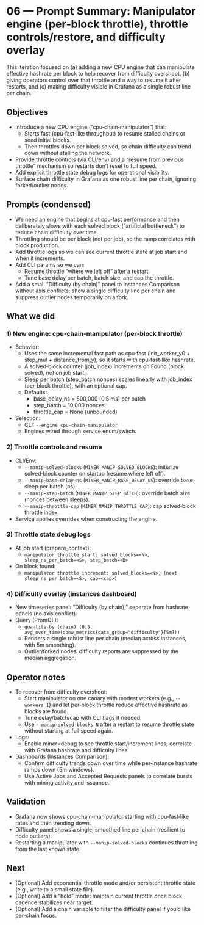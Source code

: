 # 06 — Prompt Summary: Manipulator engine (per‑block throttle), throttle controls/restore, and difficulty overlay

This iteration focused on (a) adding a new CPU engine that can manipulate effective hashrate per block to help recover from difficulty overshoot, (b) giving operators control over that throttle and a way to resume it after restarts, and (c) making difficulty visible in Grafana as a single robust line per chain.

## Objectives

- Introduce a new CPU engine (“cpu‑chain‑manipulator”) that:
  - Starts fast (cpu‑fast‑like throughput) to resume stalled chains or seed initial blocks.
  - Then throttles down per block solved, so chain difficulty can trend down without stalling the network.
- Provide throttle controls (via CLI/env) and a “resume from previous throttle” mechanism so restarts don’t reset to full speed.
- Add explicit throttle state debug logs for operational visibility.
- Surface chain difficulty in Grafana as one robust line per chain, ignoring forked/outlier nodes.

## Prompts (condensed)

- We need an engine that begins at cpu‑fast performance and then deliberately slows with each solved block (“artificial bottleneck”) to reduce chain difficulty over time.
- Throttling should be per block (not per job), so the ramp correlates with block production.
- Add throttle logs so we can see current throttle state at job start and when it increments.
- Add CLI params so we can:
  - Resume throttle “where we left off” after a restart.
  - Tune base delay per batch, batch size, and cap the throttle.
- Add a small “Difficulty (by chain)” panel to Instances Comparison without axis conflicts; show a single difficulty line per chain and suppress outlier nodes temporarily on a fork.

## What we did

### 1) New engine: cpu‑chain‑manipulator (per‑block throttle)
- Behavior:
  - Uses the same incremental fast path as cpu‑fast (init_worker_y0 + step_mul + distance_from_y), so it starts with cpu‑fast‑like hashrate.
  - A solved‑block counter (job_index) increments on Found (block solved), not on job start.
  - Sleep per batch (step_batch nonces) scales linearly with job_index (per‑block throttle), with an optional cap.
  - Defaults:
    - base_delay_ns = 500,000 (0.5 ms) per batch
    - step_batch = 10,000 nonces
    - throttle_cap = None (unbounded)
- Selection:
  - CLI: `--engine cpu-chain-manipulator`
  - Engines wired through service enum/switch.

### 2) Throttle controls and resume
- CLI/Env:
  - `--manip-solved-blocks` (`MINER_MANIP_SOLVED_BLOCKS`): initialize solved‑block counter on startup (resume where left off).
  - `--manip-base-delay-ns` (`MINER_MANIP_BASE_DELAY_NS`): override base sleep per batch (ns).
  - `--manip-step-batch` (`MINER_MANIP_STEP_BATCH`): override batch size (nonces between sleeps).
  - `--manip-throttle-cap` (`MINER_MANIP_THROTTLE_CAP`): cap solved‑block throttle index.
- Service applies overrides when constructing the engine.

### 3) Throttle state debug logs
- At job start (prepare_context):
  - `manipulator throttle start: solved_blocks=<N>, sleep_ns_per_batch=<S>, step_batch=<B>`
- On block found:
  - `manipulator throttle increment: solved_blocks=<N>, (next sleep_ns_per_batch=<S>, cap=<cap>)`

### 4) Difficulty overlay (instances dashboard)
- New timeseries panel: “Difficulty (by chain),” separate from hashrate panels (no axis conflict).
- Query (PromQL):
  - `quantile by (chain) (0.5, avg_over_time(qpow_metrics{data_group="difficulty"}[5m]))`
  - Renders a single robust line per chain (median across instances, with 5m smoothing).
  - Outlier/forked nodes’ difficulty reports are suppressed by the median aggregation.

## Operator notes

- To recover from difficulty overshoot:
  - Start manipulator on one canary with modest workers (e.g., `--workers 1`) and let per‑block throttle reduce effective hashrate as blocks are found.
  - Tune delay/batch/cap with CLI flags if needed.
  - Use `--manip-solved-blocks N` after a restart to resume throttle state without starting at full speed again.
- Logs:
  - Enable miner=debug to see throttle start/increment lines; correlate with Grafana hashrate and difficulty lines.
- Dashboards (Instances Comparison):
  - Confirm difficulty trends down over time while per‑instance hashrate ramps down (5m windows).
  - Use Active Jobs and Accepted Requests panels to correlate bursts with mining activity and issuance.

## Validation

- Grafana now shows cpu‑chain‑manipulator starting with cpu‑fast‑like rates and then trending down.
- Difficulty panel shows a single, smoothed line per chain (resilient to node outliers).
- Restarting a manipulator with `--manip-solved-blocks` continues throttling from the last known state.

## Next

- (Optional) Add exponential throttle mode and/or persistent throttle state (e.g., write to a small state file).
- (Optional) Add a “hold” mode: maintain current throttle once block cadence stabilizes near target.
- (Optional) Add a chain variable to filter the difficulty panel if you’d like per‑chain focus.
